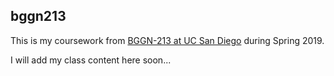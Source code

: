 ## bggn213

This is my coursework from [BGGN-213 at UC San Diego](https://bioboot.github.io/bggn213_S19/) during Spring 2019. 

I will add my class content here soon...
